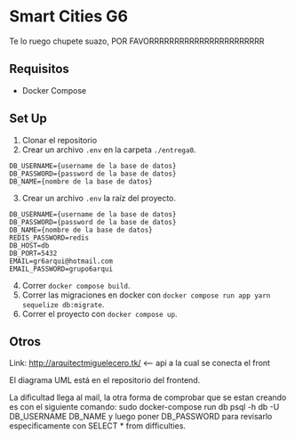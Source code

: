 # Smart Cities G6

Te lo ruego chupete suazo, POR FAVORRRRRRRRRRRRRRRRRRRRRRR

## Requisitos
- Docker Compose
## Set Up
1. Clonar el repositorio
2. Crear un archivo ```.env``` en  la carpeta ```./entrega0```.
```
DB_USERNAME={username de la base de datos}
DB_PASSWORD={password de la base de datos}
DB_NAME={nombre de la base de datos}
```
3. Crear un archivo ```.env``` la raíz del proyecto.
```
DB_USERNAME={username de la base de datos}
DB_PASSWORD={password de la base de datos}
DB_NAME={nombre de la base de datos}
REDIS_PASSWORD=redis
DB_HOST=db
DB_PORT=5432
EMAIL=gr6arqui@hotmail.com
EMAIL_PASSWORD=grupo6arqui
```
4. Correr ```docker compose build```.
5. Correr las migraciones en docker con ```docker compose run app yarn sequelize db:migrate```.
6. Correr el proyecto con ```docker compose up```.
## Otros
Link: http://arquitectmiguelecero.tk/ <-- api a la cual se conecta el front

El diagrama UML está en el repositorio del frontend.

La dificultad llega al mail, la otra forma de comprobar que se estan creando es con el siguiente comando:
sudo docker-compose run db psql -h db -U DB_USERNAME DB_NAME y luego poner DB_PASSWORD para revisarlo especificamente con SELECT * from difficulties.

